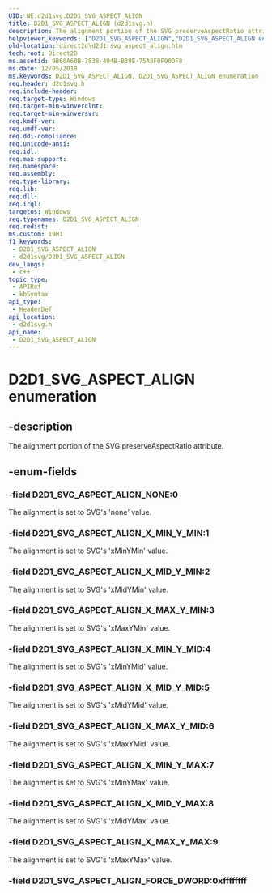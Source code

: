 ```yaml
---
UID: NE:d2d1svg.D2D1_SVG_ASPECT_ALIGN
title: D2D1_SVG_ASPECT_ALIGN (d2d1svg.h)
description: The alignment portion of the SVG preserveAspectRatio attribute.
helpviewer_keywords: ["D2D1_SVG_ASPECT_ALIGN","D2D1_SVG_ASPECT_ALIGN enumeration [Direct2D]","D2D1_SVG_ASPECT_ALIGN_FORCE_DWORD","D2D1_SVG_ASPECT_ALIGN_NONE","D2D1_SVG_ASPECT_ALIGN_X_MAX_Y_MAX","D2D1_SVG_ASPECT_ALIGN_X_MAX_Y_MID","D2D1_SVG_ASPECT_ALIGN_X_MAX_Y_MIN","D2D1_SVG_ASPECT_ALIGN_X_MID_Y_MAX","D2D1_SVG_ASPECT_ALIGN_X_MID_Y_MID","D2D1_SVG_ASPECT_ALIGN_X_MID_Y_MIN","D2D1_SVG_ASPECT_ALIGN_X_MIN_Y_MAX","D2D1_SVG_ASPECT_ALIGN_X_MIN_Y_MID","D2D1_SVG_ASPECT_ALIGN_X_MIN_Y_MIN","d2d1svg/D2D1_SVG_ASPECT_ALIGN","d2d1svg/D2D1_SVG_ASPECT_ALIGN_FORCE_DWORD","d2d1svg/D2D1_SVG_ASPECT_ALIGN_NONE","d2d1svg/D2D1_SVG_ASPECT_ALIGN_X_MAX_Y_MAX","d2d1svg/D2D1_SVG_ASPECT_ALIGN_X_MAX_Y_MID","d2d1svg/D2D1_SVG_ASPECT_ALIGN_X_MAX_Y_MIN","d2d1svg/D2D1_SVG_ASPECT_ALIGN_X_MID_Y_MAX","d2d1svg/D2D1_SVG_ASPECT_ALIGN_X_MID_Y_MID","d2d1svg/D2D1_SVG_ASPECT_ALIGN_X_MID_Y_MIN","d2d1svg/D2D1_SVG_ASPECT_ALIGN_X_MIN_Y_MAX","d2d1svg/D2D1_SVG_ASPECT_ALIGN_X_MIN_Y_MID","d2d1svg/D2D1_SVG_ASPECT_ALIGN_X_MIN_Y_MIN","direct2d.d2d1_svg_aspect_align"]
old-location: direct2d\d2d1_svg_aspect_align.htm
tech.root: Direct2D
ms.assetid: 9B60A60B-7838-404B-B39E-75A8F0F90DF8
ms.date: 12/05/2018
ms.keywords: D2D1_SVG_ASPECT_ALIGN, D2D1_SVG_ASPECT_ALIGN enumeration [Direct2D], D2D1_SVG_ASPECT_ALIGN_FORCE_DWORD, D2D1_SVG_ASPECT_ALIGN_NONE, D2D1_SVG_ASPECT_ALIGN_X_MAX_Y_MAX, D2D1_SVG_ASPECT_ALIGN_X_MAX_Y_MID, D2D1_SVG_ASPECT_ALIGN_X_MAX_Y_MIN, D2D1_SVG_ASPECT_ALIGN_X_MID_Y_MAX, D2D1_SVG_ASPECT_ALIGN_X_MID_Y_MID, D2D1_SVG_ASPECT_ALIGN_X_MID_Y_MIN, D2D1_SVG_ASPECT_ALIGN_X_MIN_Y_MAX, D2D1_SVG_ASPECT_ALIGN_X_MIN_Y_MID, D2D1_SVG_ASPECT_ALIGN_X_MIN_Y_MIN, d2d1svg/D2D1_SVG_ASPECT_ALIGN, d2d1svg/D2D1_SVG_ASPECT_ALIGN_FORCE_DWORD, d2d1svg/D2D1_SVG_ASPECT_ALIGN_NONE, d2d1svg/D2D1_SVG_ASPECT_ALIGN_X_MAX_Y_MAX, d2d1svg/D2D1_SVG_ASPECT_ALIGN_X_MAX_Y_MID, d2d1svg/D2D1_SVG_ASPECT_ALIGN_X_MAX_Y_MIN, d2d1svg/D2D1_SVG_ASPECT_ALIGN_X_MID_Y_MAX, d2d1svg/D2D1_SVG_ASPECT_ALIGN_X_MID_Y_MID, d2d1svg/D2D1_SVG_ASPECT_ALIGN_X_MID_Y_MIN, d2d1svg/D2D1_SVG_ASPECT_ALIGN_X_MIN_Y_MAX, d2d1svg/D2D1_SVG_ASPECT_ALIGN_X_MIN_Y_MID, d2d1svg/D2D1_SVG_ASPECT_ALIGN_X_MIN_Y_MIN, direct2d.d2d1_svg_aspect_align
req.header: d2d1svg.h
req.include-header: 
req.target-type: Windows
req.target-min-winverclnt: 
req.target-min-winversvr: 
req.kmdf-ver: 
req.umdf-ver: 
req.ddi-compliance: 
req.unicode-ansi: 
req.idl: 
req.max-support: 
req.namespace: 
req.assembly: 
req.type-library: 
req.lib: 
req.dll: 
req.irql: 
targetos: Windows
req.typenames: D2D1_SVG_ASPECT_ALIGN
req.redist: 
ms.custom: 19H1
f1_keywords:
 - D2D1_SVG_ASPECT_ALIGN
 - d2d1svg/D2D1_SVG_ASPECT_ALIGN
dev_langs:
 - c++
topic_type:
 - APIRef
 - kbSyntax
api_type:
 - HeaderDef
api_location:
 - d2d1svg.h
api_name:
 - D2D1_SVG_ASPECT_ALIGN
---
```


# D2D1_SVG_ASPECT_ALIGN enumeration


## -description

The alignment portion of the SVG preserveAspectRatio attribute.

## -enum-fields

### -field D2D1_SVG_ASPECT_ALIGN_NONE:0

The alignment is set to SVG's 'none' value.

### -field D2D1_SVG_ASPECT_ALIGN_X_MIN_Y_MIN:1

The alignment is set to SVG's 'xMinYMin' value.

### -field D2D1_SVG_ASPECT_ALIGN_X_MID_Y_MIN:2

The alignment is set to SVG's 'xMidYMin' value.

### -field D2D1_SVG_ASPECT_ALIGN_X_MAX_Y_MIN:3

The alignment is set to SVG's 'xMaxYMin' value.

### -field D2D1_SVG_ASPECT_ALIGN_X_MIN_Y_MID:4

The alignment is set to SVG's 'xMinYMid' value.

### -field D2D1_SVG_ASPECT_ALIGN_X_MID_Y_MID:5

The alignment is set to SVG's 'xMidYMid' value.

### -field D2D1_SVG_ASPECT_ALIGN_X_MAX_Y_MID:6

The alignment is set to SVG's 'xMaxYMid' value.

### -field D2D1_SVG_ASPECT_ALIGN_X_MIN_Y_MAX:7

The alignment is set to SVG's 'xMinYMax' value.

### -field D2D1_SVG_ASPECT_ALIGN_X_MID_Y_MAX:8

The alignment is set to SVG's 'xMidYMax' value.

### -field D2D1_SVG_ASPECT_ALIGN_X_MAX_Y_MAX:9

The alignment is set to SVG's 'xMaxYMax' value.

### -field D2D1_SVG_ASPECT_ALIGN_FORCE_DWORD:0xffffffff

